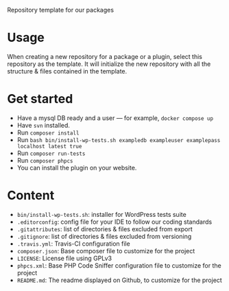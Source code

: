 Repository template for our packages

# Usage
When creating a new repository for a package or a plugin, select this repository as the template. It will initialize the new repository with all the structure & files contained in the template.

# Get started
- Have a mysql DB ready and a user — for example, `docker compose up`
- Have `svn` installed.
- Run `composer install`
- Run `bash bin/install-wp-tests.sh exampledb exampleuser examplepass localhost latest true`
- Run `composer run-tests`
- Run `composer phpcs`
- You can install the plugin on your website.

# Content
* `bin/install-wp-tests.sh`: installer for WordPress tests suite
* `.editorconfig`: config file for your IDE to follow our coding standards
* `.gitattributes`: list of directories & files excluded from export
* `.gitignore`: list of directories & files excluded from versioning
* `.travis.yml`: Travis-CI configuration file
* `composer.json`: Base composer file to customize for the project
* `LICENSE`: License file using GPLv3
* `phpcs.xml`: Base PHP Code Sniffer configuration file to customize for the project
* `README.md`: The readme displayed on Github, to customize for the project
